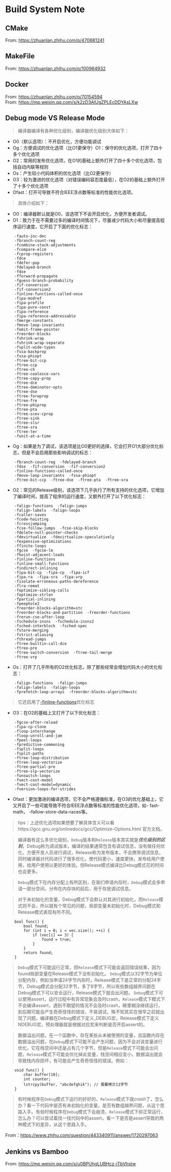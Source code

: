 # Build System Note

## **CMake**
From: https://zhuanlan.zhihu.com/p/470681241

## **MakeFile**
From: https://zhuanlan.zhihu.com/p/100964932

## **Docker**
From: https://zhuanlan.zhihu.com/p/70154594 <br/>
From: https://mp.weixin.qq.com/s/k2zD3AlUgZPLEcDDYAsLXw

## **Debug mode VS Release Mode**

> 编译器编译有各种优化级别，编译器优化级别大体如下：

- O0（默认选项）：不开启优化，方便功能调试
- Og：方便调试的优化选项（比O1更保守）O1：保守的优化选项，打开了四十多个优化选项
- O2：常用的发布优化选项，在O1的基础上额外打开了四十多个优化选项，包括自动内联等规则
- Os：产生较小代码体积的优化选项（比O2更保守）
- O3：较为激进的优化选项（对错误编码容忍度最低），在O2的基础上额外打开了十多个优化选项
- Ofast：打开可导致不符合IEEE浮点数等标准的性能优化选项。

> 具体介绍如下：

- O0：编译器默认就是O0，该选项下不会开启优化，方便开发者调试。
- O1：致力于在不需要过多的编译时间情况下，尽量减少代码大小和尽量提高程序运行速度，它开启了下面的优化标志：
```
    -fauto-inc-dec 
    -fbranch-count-reg 
    -fcombine-stack-adjustments 
    -fcompare-elim 
    -fcprop-registers 
    -fdce 
    -fdefer-pop 
    -fdelayed-branch 
    -fdse 
    -fforward-propagate 
    -fguess-branch-probability 
    -fif-conversion 
    -fif-conversion2 
    -finline-functions-called-once 
    -fipa-modref 
    -fipa-profile 
    -fipa-pure-const 
    -fipa-reference 
    -fipa-reference-addressable 
    -fmerge-constants 
    -fmove-loop-invariants 
    -fomit-frame-pointer 
    -freorder-blocks 
    -fshrink-wrap 
    -fshrink-wrap-separate 
    -fsplit-wide-types 
    -fssa-backprop 
    -fssa-phiopt 
    -ftree-bit-ccp 
    -ftree-ccp 
    -ftree-ch 
    -ftree-coalesce-vars 
    -ftree-copy-prop 
    -ftree-dce 
    -ftree-dominator-opts 
    -ftree-dse 
    -ftree-forwprop 
    -ftree-fre 
    -ftree-phiprop 
    -ftree-pta 
    -ftree-scev-cprop 
    -ftree-sink 
    -ftree-slsr 
    -ftree-sra 
    -ftree-ter 
    -funit-at-a-time
```
- Og：如果是为了调试，该选项是比O0更好的选择，它会打开O1大部分优化标志，但是不会启用那些影响调试的标志：
```
    -fbranch-count-reg  -fdelayed-branch 
    -fdse  -fif-conversion  -fif-conversion2  
    -finline-functions-called-once 
    -fmove-loop-invariants  -fssa-phiopt 
    -ftree-bit-ccp  -ftree-dse  -ftree-pta  -ftree-sra
```

- O2：常见的Release级别，该选项下几乎执行了所有支持的优化选项，它增加了编译时间，提高了程序的运行速度，又额外打开了以下优化标志：
```
    -falign-functions  -falign-jumps 
    -falign-labels  -falign-loops 
    -fcaller-saves 
    -fcode-hoisting 
    -fcrossjumping 
    -fcse-follow-jumps  -fcse-skip-blocks 
    -fdelete-null-pointer-checks 
    -fdevirtualize  -fdevirtualize-speculatively 
    -fexpensive-optimizations 
    -ffinite-loops 
    -fgcse  -fgcse-lm  
    -fhoist-adjacent-loads 
    -finline-functions 
    -finline-small-functions 
    -findirect-inlining 
    -fipa-bit-cp  -fipa-cp  -fipa-icf 
    -fipa-ra  -fipa-sra  -fipa-vrp 
    -fisolate-erroneous-paths-dereference 
    -flra-remat 
    -foptimize-sibling-calls 
    -foptimize-strlen 
    -fpartial-inlining 
    -fpeephole2 
    -freorder-blocks-algorithm=stc 
    -freorder-blocks-and-partition  -freorder-functions 
    -frerun-cse-after-loop  
    -fschedule-insns  -fschedule-insns2 
    -fsched-interblock  -fsched-spec 
    -fstore-merging 
    -fstrict-aliasing 
    -fthread-jumps 
    -ftree-builtin-call-dce 
    -ftree-pre 
    -ftree-switch-conversion  -ftree-tail-merge 
    -ftree-vrp
```

- Os：打开了几乎所有的O2优化标志，除了那些经常会增加代码大小的优化标志：

```
    -falign-functions  -falign-jumps 
    -falign-labels  -falign-loops 
    -fprefetch-loop-arrays  -freorder-blocks-algorithm=stc
```

> 它还启用了[-finline-functions](https://www.ibm.com/support/pages/what-does-it-mean-inline-function-and-how-does-it-affect-program#:~:text=An%20inline%20function%20is%20one,can%20expose%20significant%20optimization%20opportunities.)优化标志

- O3：在O2的基础上又打开了以下优化标志：

```
    -fgcse-after-reload 
    -fipa-cp-clone
    -floop-interchange 
    -floop-unroll-and-jam 
    -fpeel-loops 
    -fpredictive-commoning 
    -fsplit-loops 
    -fsplit-paths 
    -ftree-loop-distribution 
    -ftree-loop-vectorize 
    -ftree-partial-pre 
    -ftree-slp-vectorize 
    -funswitch-loops 
    -fvect-cost-model 
    -fvect-cost-model=dynamic 
    -fversion-loops-for-strides
```

- Ofast：更加激进的编译选项，它不会严格遵循标准，在O3的优化基础上，它又开启了一些可能导致不符合IEEE浮点数等标准的性能优化选项，如- fast-math， -fallow-store-data-races等。

> tips：上述优化选项如果想要了解具体含义可以看https://gcc.gnu.org/onlinedocs/gcc/Optimize-Options.html 官方文档。

> 编译器有这么多优化级别，```Debug```版本和```Release```版本其实就是***优化级别的区别***，Debug称为调试版本，编译的结果通常包含有调试信息，没有做任何优化，方便开发人员进行调试，Release称为发布版本，不会携带调试信息，同时编译器对代码进行了很多优化，使代码更小，速度更快，发布给用户使用，给用户使用以更好的体验。但Release模式编译比Debug模式花的时间也会更多。

> ```Debug```模式下在内存分配上有所区别，在我们申请内存时，```Debug```模式会多申请一部分空间，分布在内存块的前后，用于存放调试信息。

> 对于未初始化的变量，Debug模式下会默认对其进行初始化，而```Release```模式则不会，所以就有个常见的问题，局部变量未初始化时，Debug模式和Release模式表现有所不同。

```
    bool func() {
        bool found;
        for (int i = 0; i < vec.size(); ++i) {
            if (vec[i] == 3) {
                found = true;
            }
        }
        return found; 
    }
```

> ```Debug```模式下可能运行正常，但```Release```模式下可能会返回错误结果，因为found局部变量在Release模式下没有初始化。
> ```Debug```模式以32字节为单位分配内存，例如当申请24字节内存时，Release模式下是正常的分配24字节，Debug模式会分配32字节，多了8字节，所以有些数组越界问题在Debug模式下可以安全运行，Release模式下就会出问题。
> ```Debug```模式下可以使用assert，运行过程中有异常现象会及时crash，```Release```模式下模式下不会编译assert，遇到不期望的情况不会及时crash，稀里糊涂继续运行，到后期可能会产生奇奇怪怪的错误，不易调试，殊不知其实在很早之前就出现了问题。编译器在Debug模式下定义_DEBUG宏，Release模式下定义NDEBUG宏，预处理器就是根据对应宏来判断是否开启assert的。

> 数据溢出问题，在一个函数中，存在某些从未被使用的变量，且函数内存在数据溢出问题，在```Debug```模式下可能不会产生问题，因为不会对该变量进行优化，它在栈空间中还是占有几个字节，但是```Release```模式下可能会出问题，```Release```模式下可能会优化掉此变量，栈空间相应变小，数据溢出就会导致栈内存损坏，有可能会产生奇奇怪怪的错误。例如：

```
    void func() {
        char buffer[10];
        int counter;
        lstrcpy(buffer, "abcdefghik"); // 需要拷贝11字节
    }
```

> 有时候程序在```Debug```模式下运行的好好的，```Release```模式下就*crash*了，怎么办？看一下代码中是否有未初始化的变量，是否有数组越界问题，从这个思路入手。有些时候程序在```Debug```模式下会崩溃，```Release```模式下却正常运行，怎么办？可以尝试着找一找代码中的assert，看一下是否是assert导致的两种模式下的差异，从这个思路入手。

From：https://www.zhihu.com/question/443340911/answer/1720297063

## **Jenkins vs Bamboo**

From: https://mp.weixin.qq.com/s/u0BPUhgLUBHcz-iTbVhstw